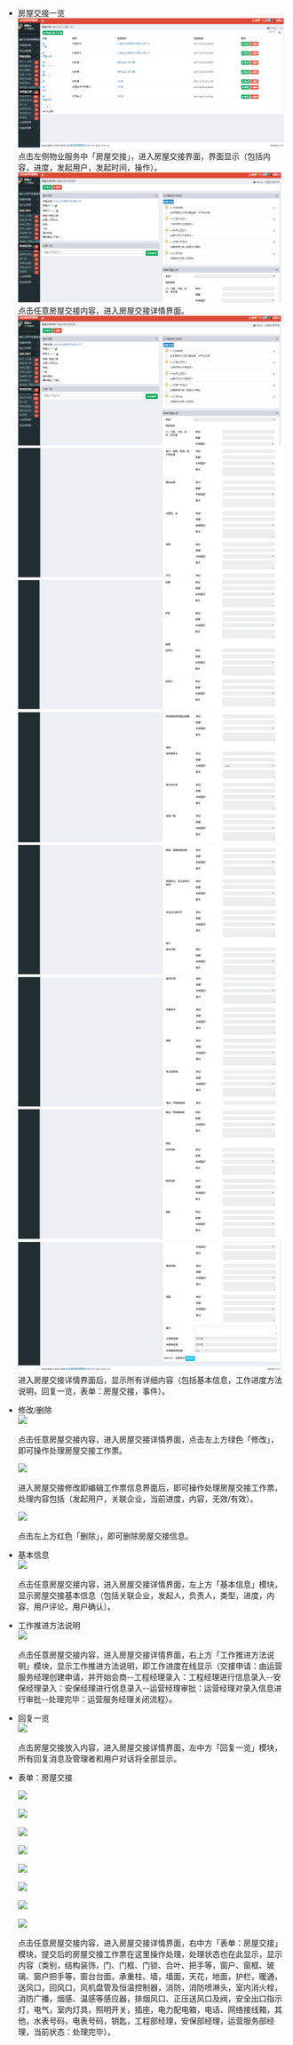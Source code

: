 * 房屋交接一览![](/assets/房屋交接.png)点击左侧物业服务中「房屋交接」，进入房屋交接界面，界面显示（包括内容，进度，发起用户，发起时间，操作）。![](/assets/房屋交接1.png)点击任意房屋交接内容，进入房屋交接详情界面。![](/assets/房屋交接1.png)![](/assets/房屋交接2.png)![](/assets/房屋交接3.png)![](/assets/房屋交接4.png)![](/assets/房屋交接5.png)![](/assets/房屋交接6.png)![](/assets/房屋交接7.png)![](/assets/房屋交接8.png)进入房屋交接详情界面后，显示所有详细内容（包括基本信息，工作进度方法说明，回复一览，表单：房屋交接，事件）。

* 修改/删除  
  ![](blob:https://www.gitbook.com/77257ff1-82a5-4e28-8b08-5ea8790dff28)

  点击任意房屋交接内容，进入房屋交接详情界面，点击左上方绿色「修改」，即可操作处理房屋交接工作票。

  ![](blob:https://www.gitbook.com/4127fb89-0e0a-49e1-94c2-e43f62678f87)

  进入房屋交接修改即编辑工作票信息界面后，即可操作处理房屋交接工作票，处理内容包括（发起用户，关联企业，当前进度，内容，无效/有效）。

  ![](blob:https://www.gitbook.com/eb5ec1a6-aed2-4b56-a377-75b45c2d2efe)

  点击左上方红色「删除」，即可删除房屋交接信息。

* 基本信息  
  ![](blob:https://www.gitbook.com/c6e615a2-82aa-42b4-a101-3bcb1974fdd0)

  点击任意房屋交接内容，进入房屋交接详情界面，左上方「基本信息」模块，显示房屋交接基本信息（包括关联企业，发起人，负责人，类型，进度，内容，用户评论，用户确认）。

* 工作推进方法说明  
  ![](blob:https://www.gitbook.com/68631cde-a502-4c3c-9efd-305a27b1816f)

  点击任意房屋交接内容，进入房屋交接详情界面，右上方「工作推进方法说明」模块，显示工作推进方法说明，即工作进度在线显示（交接申请：由运营服务经理创建申请，并开始会商--工程经理录入：工程经理进行信息录入--安保经理录入：安保经理进行信息录入--运营经理审批：运营经理对录入信息进行审批--处理完毕：运营服务经理关闭流程）。

* 回复一览  
  ![](blob:https://www.gitbook.com/4b5db4d1-7e40-4b9d-8f0e-5eb070d85e5b)

  点击房屋交接放入内容，进入房屋交接详情界面，左中方「回复一览」模块，所有回复消息及管理者和用户对话将全部显示。

* 表单：房屋交接

  ![](blob:https://www.gitbook.com/ea2ce02d-2600-41c6-b116-42af7d967650)

  ![](blob:https://www.gitbook.com/72443bae-599e-425a-b7c1-e132502330c5)

  ![](blob:https://www.gitbook.com/15ba446a-06d4-43d2-8a07-da25bafe197e)

  ![](blob:https://www.gitbook.com/e4aa2656-3091-4c17-a6d2-ebb89a5e4ef5)

  ![](blob:https://www.gitbook.com/b3de0467-de3c-4db9-a47d-7dd97ace38a1)

  ![](blob:https://www.gitbook.com/f5f36df0-a3bd-40bc-b20c-ecaf42e66272)

  ![](blob:https://www.gitbook.com/22d67cc8-0082-4dfb-83a8-86a8096499e8)

  ![](blob:https://www.gitbook.com/f3977755-e2b4-4767-a379-d993e265d09a)

  点击任意房屋交接内容，进入房屋交接详情界面，右中方「表单：房屋交接」模块，提交后的房屋交接工作票在这里操作处理，处理状态也在此显示，显示内容（类别，结构装饰，门、门框、门锁、合叶、把手等，窗户、窗框、玻璃、窗户把手等，窗台台面，承重柱、墙，墙面，天花，地面，护栏，暖通，送风口，回风口，风机盘管及恒温控制器，消防，消防喷淋头，室内消火栓，消防广播，烟感、温感等感应器，排烟风口、正压送风口及阀，安全出口指示灯，电气，室内灯具，照明开关，插座，电力配电箱，电话、网络接线箱，其他，水表号码，电表号码，钥匙，工程部经理，安保部经理，运营服务部经理，当前状态：处理完毕）。



